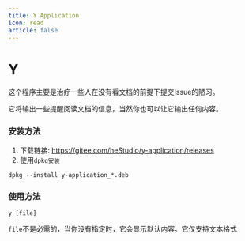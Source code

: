 ```yaml
---
title: Y Application
icon: read
article: false
---
```


# Y

这个程序主要是治疗一些人在没有看文档的前提下提交Issue的陋习。

它将输出一些提醒阅读文档的信息，当然你也可以让它输出任何内容。

### 安装方法
1. 下载链接: https://gitee.com/heStudio/y-application/releases
2. 使用`dpkg安装`
```shell
dpkg --install y-application_*.deb
```

### 使用方法
```shell
y [file]
```

`file`不是必需的，当你没有指定时，它会显示默认内容。它仅支持文本格式

